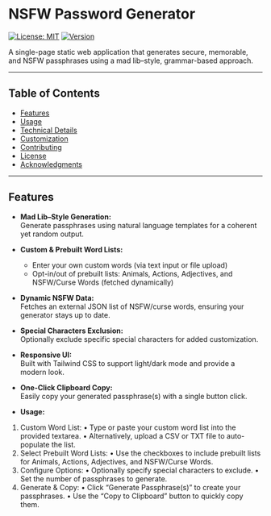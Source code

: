 # NSFW Password Generator

[![License: MIT](https://img.shields.io/badge/License-MIT-yellow.svg)](LICENSE)
[![Version](https://img.shields.io/badge/Version-1.0-blue.svg)](https://github.com/yourusername/nsfw-password-generator)

A single-page static web application that generates secure, memorable, and NSFW passphrases using a mad lib–style, grammar-based approach.

---

## Table of Contents

- [Features](#features)
- [Usage](#usage)
- [Technical Details](#technical-details)
- [Customization](#customization)
- [Contributing](#contributing)
- [License](#license)
- [Acknowledgments](#acknowledgments)

---

## Features

- **Mad Lib–Style Generation:**  
  Generate passphrases using natural language templates for a coherent yet random output.
  
- **Custom & Prebuilt Word Lists:**  
  - Enter your own custom words (via text input or file upload)
  - Opt-in/out of prebuilt lists: Animals, Actions, Adjectives, and NSFW/Curse Words (fetched dynamically)
  
- **Dynamic NSFW Data:**  
  Fetches an external JSON list of NSFW/curse words, ensuring your generator stays up to date.
  
- **Special Characters Exclusion:**  
  Optionally exclude specific special characters for added customization.
  
- **Responsive UI:**  
  Built with Tailwind CSS to support light/dark mode and provide a modern look.
  
- **One-Click Clipboard Copy:**  
  Easily copy your generated passphrase(s) with a single button click.

- **Usage:**  
1.	Custom Word List:
	•	Type or paste your custom word list into the provided textarea.
	•	Alternatively, upload a CSV or TXT file to auto-populate the list.
2.	Select Prebuilt Word Lists:
	•	Use the checkboxes to include prebuilt lists for Animals, Actions, Adjectives, and NSFW/Curse Words.
3.	Configure Options:
	•	Optionally specify special characters to exclude.
	•	Set the number of passphrases to generate.
4.	Generate & Copy:
	•	Click “Generate Passphrase(s)” to create your passphrases.
	•	Use the “Copy to Clipboard” button to quickly copy them.
